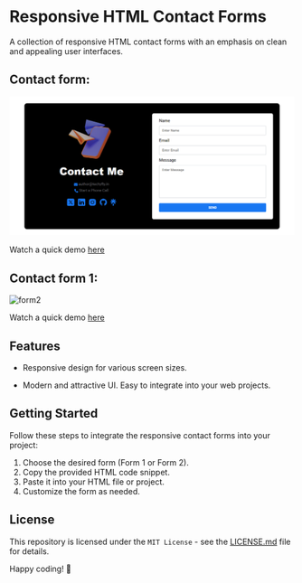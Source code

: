 # Responsive HTML Contact Forms

A collection of responsive HTML contact forms with an emphasis on clean and appealing user interfaces.

## Contact form:

![form1](/forms.png)

Watch a quick demo [here](https://saqibbedar.github.io/Contact-form/form.html)  

## Contact form 1:

![form2](https://github.com/saqibbedar/Contact-form/assets/124094939/43b2fc71-eccd-4e89-9253-e87275b7a73d)

Watch a quick demo [here](https://saqibbedar.github.io/Contact-form/Contact-from1/index.html)  

## Features

- Responsive design for various screen sizes.

- Modern and attractive UI.
Easy to integrate into your web projects.

## Getting Started

Follow these steps to integrate the responsive contact forms into your project:

1. Choose the desired form (Form 1 or Form 2).
2. Copy the provided HTML code snippet.
3. Paste it into your HTML file or project.
4. Customize the form as needed.

## License

This repository is licensed under the `MIT License` - see the [LICENSE.md](https://github.com/saqibbedar/Contact-form?tab=MIT-1-ov-file) file for details.

Happy coding! 🚀
